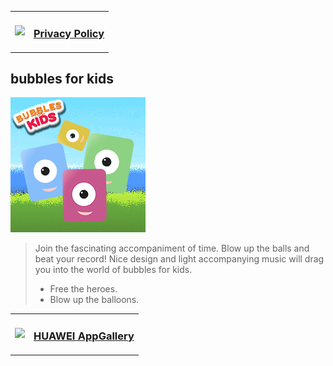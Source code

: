 <table>
  <tr>
    <td align="left">
      <img src="https://d33wubrfki0l68.cloudfront.net/73bea2cb492f0ad8aa0f15fdd2e9bcffd76b25a9/0f2ff/assets/images/service-icon2.png" height="32"/>  
    </td>
    <td align="left"> 
      <h3><a href="./PrivacyPolicy.md" target="_blank">  Privacy Policy</a></h3>
    </td>
  </tr>
</table>


## bubbles for kids

![Octocat](./img/216x216.png)

> Join the fascinating accompaniment of time. Blow up the balls and beat your record!
> Nice design and light accompanying music will drag you into the world of bubbles for kids.
> - Free the heroes.
> - Blow up the balloons.


<table>
  <tr>
    <td align="left">
      <img src="https://d33wubrfki0l68.cloudfront.net/4ab0b0f9c5dbe98a1f97c01c9677fe329c51291b/e434c/assets/images/service-icon5.png" height="32"/>  
    </td>
    <td align="left"> 
      <h3><a href="https://appgallery.huawei.ru/app/C106828771?source=qrCodeShare&referrer=PCWebAG&callType=SHARE&shareTo=qrcode&shareFrom=appmarket&reportEventLabel=apprankingpage" target="_blank">  HUAWEI AppGallery</a></h3>
    </td>
  </tr>
</table>
